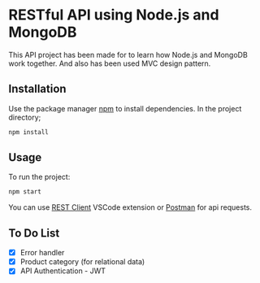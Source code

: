 # RESTful API using Node.js and MongoDB
This API project has been made for to learn how Node.js and MongoDB work together. And also has been used MVC design pattern.

## Installation

Use the package manager [npm](https://www.npmjs.com) to install dependencies. In the project directory;

```bash
npm install
```
 
## Usage

To run the project:

```bash
npm start
```

You can use [REST Client](https://github.com/Huachao/vscode-restclient) VSCode extension or [Postman](https://www.postman.com/) for api requests.

## To Do List
- [x] Error handler
- [x] Product category (for relational data)
- [x] API Authentication - JWT